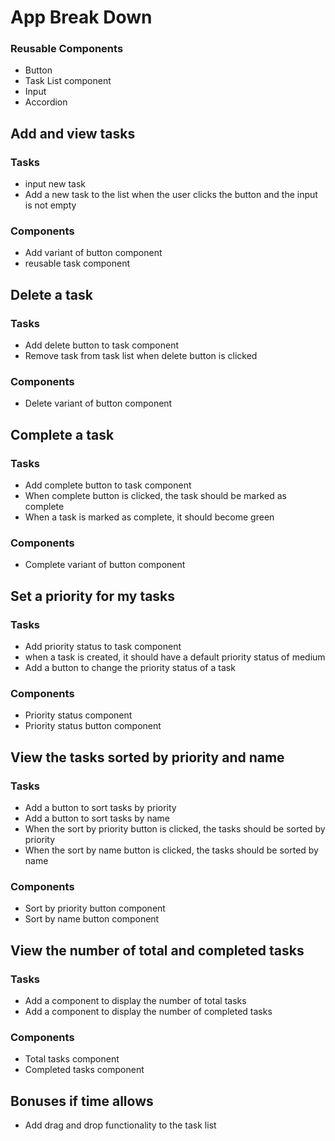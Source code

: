 # App Break Down

### Reusable Components

- Button
- Task List component
- Input
- Accordion

## Add and view tasks

### Tasks

- input new task
- Add a new task to the list when the user clicks the button and the input is not empty

### Components

- Add variant of button component
- reusable task component

## Delete a task

### Tasks

- Add delete button to task component
- Remove task from task list when delete button is clicked

### Components

- Delete variant of button component

## Complete a task

### Tasks

- Add complete button to task component
- When complete button is clicked, the task should be marked as complete
- When a task is marked as complete, it should become green

### Components

- Complete variant of button component

## Set a priority for my tasks

### Tasks

- Add priority status to task component
- when a task is created, it should have a default priority status of medium
- Add a button to change the priority status of a task

### Components

- Priority status component
- Priority status button component

## View the tasks sorted by priority and name

### Tasks

- Add a button to sort tasks by priority
- Add a button to sort tasks by name
- When the sort by priority button is clicked, the tasks should be sorted by priority
- When the sort by name button is clicked, the tasks should be sorted by name

### Components

- Sort by priority button component
- Sort by name button component

## View the number of total and completed tasks

### Tasks

- Add a component to display the number of total tasks
- Add a component to display the number of completed tasks

### Components

- Total tasks component
- Completed tasks component

## Bonuses if time allows

- Add drag and drop functionality to the task list
